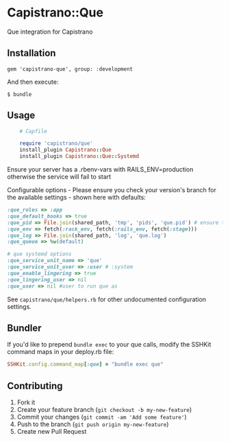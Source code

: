 # Capistrano::Que

Que integration for Capistrano

## Installation

    gem 'capistrano-que', group: :development

And then execute:

    $ bundle

## Usage
```ruby
    # Capfile

    require 'capistrano/que'
    install_plugin Capistrano::Que
    install_plugin Capistrano::Que::Systemd
```

Ensure your server has a .rbenv-vars with RAILS_ENV=production otherwise the service will fail to start

Configurable options - Please ensure you check your version's branch for the available settings - shown here with defaults:

```ruby
:que_roles => :app
:que_default_hooks => true
:que_pid => File.join(shared_path, 'tmp', 'pids', 'que.pid') # ensure this path exists in production before deploying.
:que_env => fetch(:rack_env, fetch(:rails_env, fetch(:stage)))
:que_log => File.join(shared_path, 'log', 'que.log')
:que_queue => %w(default)

# que systemd options
:que_service_unit_name => 'que'
:que_service_unit_user => :user # :system
:que_enable_lingering => true
:que_lingering_user => nil
:que_user => nil #user to run que as
```
See `capistrano/que/helpers.rb` for other undocumented configuration settings.

## Bundler

If you'd like to prepend `bundle exec` to your que calls, modify the SSHKit command maps
in your deploy.rb file:
```ruby
SSHKit.config.command_map[:que] = "bundle exec que"
```

## Contributing

1. Fork it
2. Create your feature branch (`git checkout -b my-new-feature`)
3. Commit your changes (`git commit -am 'Add some feature'`)
4. Push to the branch (`git push origin my-new-feature`)
5. Create new Pull Request
